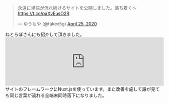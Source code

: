 <blockquote class="twitter-tweet"><p lang="ja" dir="ltr">永遠に単語が流れ続けるサイトを公開しました。落ち着く～<a href="https://t.co/paXvEusO2R">https://t.co/paXvEusO2R</a></p>&mdash; ゆうもや (@takex5g) <a href="https://twitter.com/takex5g/status/1254075735557300225?ref_src=twsrc%5Etfw">April 25, 2020</a></blockquote> 
ねとらぼさんにも紹介して頂きました。
<iframe 
  class="hatenablogcard" 
  style="width:100%;height:155px;max-width:680px;" 
  title="ランダムな単語が延々流れ落ちるサイトが癒やされる　「なんだか落ち着く」「スクリーンセーバーにしたい」" 
  src="https://hatenablog-parts.com/embed?url=https://nlab.itmedia.co.jp/nl/articles/2004/30/news110.html" 
  width="300" height="150" frameborder="0" scrolling="no">
</iframe>
サイトのフレームワークにNuxt.jsを使っています。また改善を施して誰が見ても同じ言葉が流れる全端末同時落下になりました。

